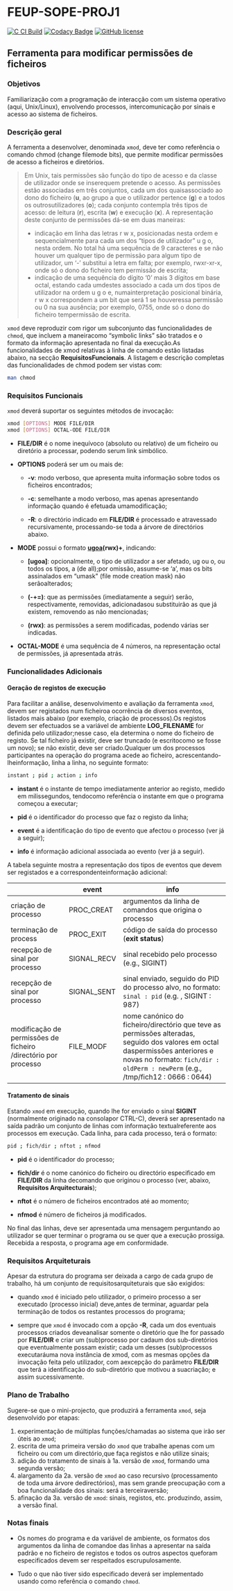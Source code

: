 # FEUP-SOPE-PROJ1

[![C CI Build](https://github.com/angelacoelho01/FEUP-SOPE-PROJ1/actions/workflows/c_build.yml/badge.svg)](https://github.com/angelacoelho01/FEUP-SOPE-PROJ1/actions/workflows/c_build.yml)
[![Codacy Badge](https://app.codacy.com/project/badge/Grade/dacd9d83738d4f6c9ad5a1fc7bb11748)](https://www.codacy.com?utm_source=github.com&amp;utm_medium=referral&amp;utm_content=angelacoelho01/FEUP-SOPE-PROJ1&amp;utm_campaign=Badge_Grade)
[![GitHub license](https://img.shields.io/github/license/ctrlMarcio/feup-sope-proj2?color=blue)](https://github.com/angelacoelho01/FEUP-SOPE-PROJ1/blob/main/LICENSE)

## Ferramenta para modificar permissões de ficheiros

### Objetivos
Familiarização com a programação de interacção com um sistema operativo (aqui, Unix/Linux), envolvendo processos, intercomunicação por sinais e acesso ao sistema de ficheiros.

### Descrição geral
A ferramenta a desenvolver, denominada `xmod`,  deve ter como referência o comando  chmod  (change filemode bits), que permite modificar permissões de acesso a ficheiros e diretórios.

>   Em Unix, tais permissões são função do tipo de acesso e da classe de utilizador onde se inserequem pretende o acesso. As permissões estão associadas em três conjuntos, cada um dos quaisassociado ao dono do ficheiro (**u**, ao grupo a que o utilizador pertence (**g**) e a todos os outrosutilizadores (**o**); cada conjunto contempla três tipos   de acesso: de leitura (**r**), escrita (**w**) e execução (**x**).
>   A representação deste conjunto de permissões dá-se em duas maneiras:
>   - indicação em linha das letras r w x, posicionadas nesta ordem e sequencialmente para cada um dos “tipos de utilizador” u g o, nesta ordem. No total há uma sequência de 9 caracteres e se não houver um qualquer tipo de permissão para algum tipo de utilizador, um ‘-’ substitui a letra em falta; por exemplo, rwxr-xr-x, onde só o dono do ficheiro tem permissão de escrita;    
>   - indicação de uma sequência do dígito ‘0’ mais 3 dígitos em base octal, estando cada umdestes   associado   a   cada   um   dos   tipos   de   utilizador   na   ordem  u g  o  e,   numainterpretação posicional binária,  r w x  correspondem a um bit que será  1  se houveressa permissão ou 0 na sua ausência; por exemplo, 0755, onde só o dono do ficheiro tempermissão de escrita.

`xmod`  deve reproduzir com rigor um subconjunto das funcionalidades de `chmod`, que incluem a maneiracomo “symbolic links” são tratados e o formato da informação apresentada no final da execução.As funcionalidades de xmod relativas   à linha de comando estão listadas   abaixo, na secção __RequisitosFuncionais__. A listagem e descrição completas das funcionalidades de chmod podem ser vistas com:

```sh
man chmod
```
### Requisitos Funcionais

`xmod` deverá suportar os seguintes métodos de invocação:

```sh
xmod [OPTIONS] MODE FILE/DIR
xmod [OPTIONS] OCTAL-ODE FILE/DIR
```

-   **FILE/DIR** é o nome inequívoco (absoluto ou relativo) de um ficheiro ou diretório a processar, podendo serum link simbólico.

-   **OPTIONS** poderá ser um ou mais de:

    -   **-v**: modo verboso, que apresenta muita informação sobre todos os ficheiros encontrados;

    -   **-c**: semelhante a modo verboso, mas apenas apresentando informação quando é efetuada umamodificação;

    -   **-R**: o directório indicado em **FILE/DIR** é processado e atravessado recursivamente, processando-se toda a árvore de directórios abaixo.

-   **MODE** possui o formato __[ugoa](-+=)(rwx)+__, indicando:
 
    -   **[ugoa]**: opcionalmente, o tipo de utilizador a ser afetado, ug ou o, ou todos os tipos, a (de all);por omissão, assume-se ‘a’, mas os bits assinalados em “umask" (file mode creation mask) não serãoalterados;

    -   **(-+=)**: que as permissões (imediatamente a seguir) serão, respectivamente, removidas, adicionadasou substituirão as que já existem, removendo as não mencionadas;

    -   **(rwx)**: as permissões a serem modificadas, podendo várias ser indicadas.

-   **OCTAL-MODE**  é uma sequência de 4 números, na representação octal de permissões, já apresentada atrás.

### Funcionalidades Adicionais

#### Geração de registos de execução

Para facilitar a análise, desenvolvimento e avaliação da ferramenta `xmod`, devem ser registados num ficheiroa   ocorrência   de   diversos   eventos,   listados   mais   abaixo   (por   exemplo,   criação   de   processos).Os registos devem ser efectuados se a variável de ambiente  **LOG_FILENAME**  for definida pelo utilizador;nesse caso, ela determina o nome do ficheiro de registo. Se tal ficheiro já existir, deve ser truncado (e escritocomo se fosse um novo); se não existir, deve ser criado.Qualquer   um   dos   processos   participantes   na   operação   do   programa   acede   ao   ficheiro,   acrescentando-lheinformação, linha a linha, no seguinte formato:

```sh
instant ; pid ; action ; info
```

-   **instant** é o instante de tempo imediatamente anterior ao registo, medido em milissegundos, tendocomo referência o instante em que o programa começou a executar;

- **pid** é o identificador do processo que faz o registo da linha;

-   **event** é a identificação do tipo de evento que afectou o processo (ver já a seguir);

-   **info** é informação adicional associada ao evento (ver já a seguir).

A tabela seguinte mostra a representação dos tipos de eventos que devem ser registados e a correspondenteinformação adicional:

| | **event** | **info**|
| --- | --- | --- |
| criação de processo | PROC_CREAT | argumentos da linha de comandos que origina o processo |
| terminação de process | PROC_EXIT | código de saída do processo (__exit status__) |
| recepção de sinal por processo | SIGNAL_RECV | sinal recebido pelo processo (e.g., SIGINT) |
| recepção de sinal por processo | SIGNAL_SENT | sinal enviado, seguido do PID do processo alvo, no formato: `sinal : pid` (e.g. , SIGINT : 987) |
| modificação de permissões de ficheiro /directório por processo | FILE_MODF | nome canónico do ficheiro/directório que teve as permissões alteradas, seguido dos valores em octal daspermissões anteriores e novas no formato: `fich/dir : oldPerm : newPerm` (e.g., /tmp/fich12 : 0666 : 0644) |

#### Tratamento de sinais

Estando  `xmod`  em execução, quando lhe for enviado o sinal  **SIGINT**  (normalmente originado na consolapor  CTRL-C),   deverá   ser   apresentado   na   saída   padrão   um   conjunto   de   linhas   com   informação   textualreferente aos processos em execução. Cada linha, para cada processo, terá o formato:

```sh
pid ; fich/dir ; nftot ; nfmod
```

-   **pid** é o identificador do processo;

-   **fich/dir**  é o nome canónico do ficheiro ou directório especificado em  **FILE/DIR**  da linha decomando que originou o processo (ver, abaixo, __Requisitos Arquitecturais__);

-   **nftot** é o número de ficheiros encontrados até ao momento;

-   **nfmod** é número de ficheiros já modificados.

No final das linhas, deve ser apresentada uma mensagem perguntando ao utilizador se quer terminar o programa ou se quer que a execução prossiga. Recebida a resposta, o programa age em conformidade.

### Requisitos Arquiteturais

Apesar da estrutura do programa ser deixada a cargo de cada grupo de trabalho, há um conjunto de requisitosarquiteturais que são exigidos:

-   quando `xmod` é iniciado pelo utilizador, o primeiro processo a ser executado (processo inicial) deve,antes de terminar, aguardar pela terminação de todos os restantes processos do programa;
  
-   sempre   que  `xmod`  é   invocado   com   a   opção  **-R**,   cada   um   dos   eventuais   processos   criados   deveanalisar somente o diretório que lhe for passado por **FILE/DIR** e criar um (sub)processo por cadaum dos sub-diretórios que eventualmente possam existir; cada um desses (sub)processos executaráuma   nova   instância   de  xmod,   com   as   mesmas   opções   da   invocação   feita   pelo   utilizador,   com   aexcepção   do   parâmetro  **FILE/DIR**  que   terá   a   identificação   do   sub-diretório   que   motivou   a   suacriação; e assim sucessivamente.

### Plano de Trabalho

Sugere-se que o mini-projecto, que produzirá a ferramenta `xmod`, seja desenvolvido por etapas:

1.    experimentação de múltiplas funções/chamadas ao sistema que irão ser úteis ao `xmod`;
2.    escrita de uma primeira versão do `xmod` que trabalhe apenas com um ficheiro ou com um directório,que faça registos e não utilize sinais;
3.    adição do tratamento de sinais à 1a. versão de `xmod`, formando uma segunda versão;
4.    alargamento   da   2a.   versão   de  `xmod`  ao   caso   recursivo   (processamento   de   toda   uma   árvore   dedirectórios),   mas   sem   grande   preocupação   com   a   boa   funcionalidade   dos   sinais:   será   a   terceiraversão;
5.    afinação da 3a. versão de `xmod`: sinais, registos, etc. produzindo, assim, a versão final.

### Notas finais

-   Os nomes do programa e da variável de ambiente, os formatos dos argumentos da linha de comandoe das linhas a apresentar na saída padrão e no ficheiro de registos e todos os outros aspectos queforam especificados devem ser respeitados escrupulosamente.

-   Tudo o que não tiver sido especificado deverá ser implementado usando como referência o comando `chmod`.
